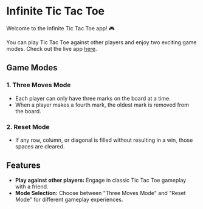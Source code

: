 # Infinite Tic Tac Toe

Welcome to the Infinite Tic Tac Toe app! 🎮

You can play Tic Tac Toe against other players and enjoy two exciting game modes. Check out the live app [here](https://infinite-tic-tac-toe.vercel.app/).

## Game Modes

### 1. Three Moves Mode

- Each player can only have three marks on the board at a time.
- When a player makes a fourth mark, the oldest mark is removed from the board.

### 2. Reset Mode

- If any row, column, or diagonal is filled without resulting in a win, those spaces are cleared.

## Features

- **Play against other players:** Engage in classic Tic Tac Toe gameplay with a friend.
- **Mode Selection:** Choose between "Three Moves Mode" and "Reset Mode" for different gameplay experiences.
